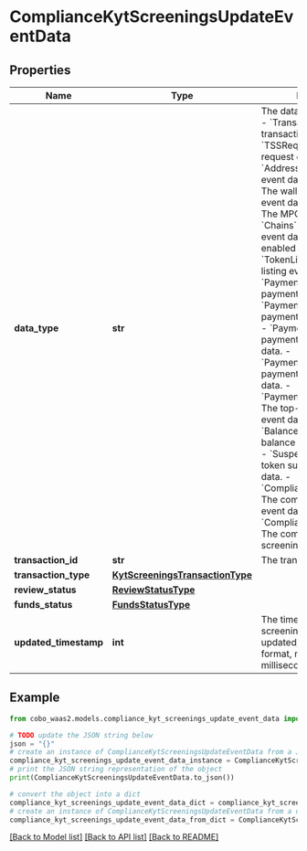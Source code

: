 # ComplianceKytScreeningsUpdateEventData


## Properties

Name | Type | Description | Notes
------------ | ------------- | ------------- | -------------
**data_type** | **str** |  The data type of the event. - &#x60;Transaction&#x60;: The transaction event data. - &#x60;TSSRequest&#x60;: The TSS request event data. - &#x60;Addresses&#x60;: The addresses event data. - &#x60;WalletInfo&#x60;: The wallet information event data. - &#x60;MPCVault&#x60;: The MPC vault event data. - &#x60;Chains&#x60;: The enabled chain event data. - &#x60;Tokens&#x60;: The enabled token event data. - &#x60;TokenListing&#x60;: The token listing event data.        - &#x60;PaymentOrder&#x60;: The payment order event data. - &#x60;PaymentRefund&#x60;: The payment refund event data. - &#x60;PaymentSettlement&#x60;: The payment settlement event data. - &#x60;PaymentTransaction&#x60;: The payment transaction event data. - &#x60;PaymentAddressUpdate&#x60;: The top-up address update event data. - &#x60;BalanceUpdateInfo&#x60;: The balance update event data. - &#x60;SuspendedToken&#x60;: The token suspension event data. - &#x60;ComplianceDisposition&#x60;: The compliance disposition event data. - &#x60;ComplianceKytScreenings&#x60;: The compliance KYT screenings event data. | 
**transaction_id** | **str** | The transaction ID. | 
**transaction_type** | [**KytScreeningsTransactionType**](KytScreeningsTransactionType.md) |  | 
**review_status** | [**ReviewStatusType**](ReviewStatusType.md) |  | 
**funds_status** | [**FundsStatusType**](FundsStatusType.md) |  | 
**updated_timestamp** | **int** | The time when the KYT screening information was updated, in Unix timestamp format, measured in milliseconds. | 

## Example

```python
from cobo_waas2.models.compliance_kyt_screenings_update_event_data import ComplianceKytScreeningsUpdateEventData

# TODO update the JSON string below
json = "{}"
# create an instance of ComplianceKytScreeningsUpdateEventData from a JSON string
compliance_kyt_screenings_update_event_data_instance = ComplianceKytScreeningsUpdateEventData.from_json(json)
# print the JSON string representation of the object
print(ComplianceKytScreeningsUpdateEventData.to_json())

# convert the object into a dict
compliance_kyt_screenings_update_event_data_dict = compliance_kyt_screenings_update_event_data_instance.to_dict()
# create an instance of ComplianceKytScreeningsUpdateEventData from a dict
compliance_kyt_screenings_update_event_data_from_dict = ComplianceKytScreeningsUpdateEventData.from_dict(compliance_kyt_screenings_update_event_data_dict)
```
[[Back to Model list]](../README.md#documentation-for-models) [[Back to API list]](../README.md#documentation-for-api-endpoints) [[Back to README]](../README.md)


